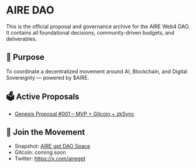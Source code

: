 # AIRE DAO

This is the official proposal and governance archive for the AIRE Web4 DAO.  
It contains all foundational decisions, community-driven budgets, and deliverables.

## 🚀 Purpose

To coordinate a decentralized movement around AI, Blockchain, and Digital Sovereignty — powered by $AIRE.

## 🗳 Active Proposals

- [Genesis Proposal #001 – MVP + Gitcoin + zkSync](proposals/Genesis-Proposal-001.md)

## 📡 Join the Movement

- Snapshot: [AIRE gpt DAO Space](https://snapshot.org/#/your-link)
- Gitcoin: coming soon
- Twitter: https://x.com/airegpt
